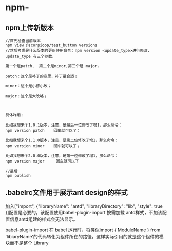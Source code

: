 # npm-
## npm上传新版本
```
//首先检查当前版本
npm view @scorpioop/test_button versions
//然后考虑是什么版本的更新使用命令：npm version <update_type>进行修改，update_type 有三个参数，

第一个是patch,  第二个是minor,第三个是 major，

patch：这个是补丁的意思，补丁最合适；

minor：这个是小修小改；

major：这个是大改咯；



具体咋用：

比如我想来个1.0.1版本，注意，是最后一位修改了增1，那么命令：
npm version patch    回车就可以了；

比如我想来个1.1.0版本，注意，是第二位修改了增1，那么命令：    
npm version minor    回车就可以了；

比如我想来个2.0.0版本，注意，是第一位修改了增1，那么命令：    
npm version major     回车就可以了

//最后
npm publish
 ```
 ## .babelrc文件用于展示ant design的样式
 加入["import", {"libraryName": "antd", "libraryDirectory": "lib", "style": true }]配置是必要的，该配置使用babel-plugin-import 按需加载 antd样式，不加该配置信息antd组建的样式会无法显示。

babel-plugin-import 在 babel 运行时，将类似import { ModuleName } from 'libiaryName'的代码转化为组件所在的路径，这样实际引用的就是这个组件的模块而不是整个 Library